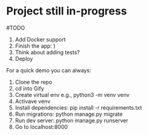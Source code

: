 # Project still in-progress
#TODO
1) Add Docker support
2) Finish the app: )
3) Think about adding tests?
4) Deploy

For a quick demo you can always:
1) Clone the repo
2) cd into Gify
3) Create virtual env e.g., python3 -m venv venv 
4) Activave venv
5) Install dependencies: pip install -r requirements.txt
6) Run migrations: python manage.py migrate
7) Run dev server: python manage.py runserver
8) Go to localhost:8000
